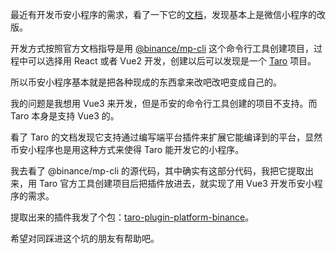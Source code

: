 最近有开发币安小程序的需求，看了一下它的[文档](https://developers.binance.com/docs/mini-program/quick-start)，发现基本上是微信小程序的改版。

开发方式按照官方文档指导是用 [@binance/mp-cli](https://www.npmjs.com/package/@binance/mp-cli) 这个命令行工具创建项目，过程中可以选择用 React 或者 Vue2 开发，创建以后可以发现是一个 [Taro](https://docs.taro.zone/) 项目。

所以币安小程序基本就是把各种现成的东西拿来改吧改吧变成自己的。

我的问题是我想用 Vue3 来开发，但是币安的命令行工具创建的项目不支持。而 Taro 本身是支持 Vue3 的。

看了 Taro 的文档发现它支持通过编写端平台插件来扩展它能编译到的平台，显然币安小程序也是用这种方式来使得 Taro 能开发它的小程序。

我去看了 @binance/mp-cli 的源代码，其中确实有这部分代码，我把它提取出来，用 Taro 官方工具创建项目后把插件放进去，就实现了用 Vue3 开发币安小程序的需求。

提取出来的插件我发了个包：[taro-plugin-platform-binance](https://www.npmjs.com/package/taro-plugin-platform-binance)。

希望对同踩进这个坑的朋友有帮助吧。

